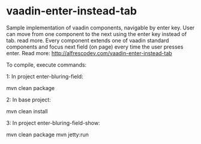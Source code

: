 vaadin-enter-instead-tab
========================

Sample implementation of vaadin components, navigable by enter key. 
User can move from one component to the next using the enter key instead of tab. 
read more. Every component extends one of vaadin standard components and focus 
next field (on page) every time the user presses enter. 
Read more: http://alfrescodev.com/vaadin-enter-instead-tab

To compile, execute commands:

1: In project enter-bluring-field:

mvn clean package

2: In base project:

mvn clean install

3: In project enter-bluring-field-show:

mvn clean package
mvn jetty:run
